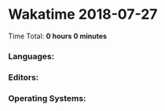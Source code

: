 # Wakatime 2018-07-27

Time Total: **0 hours 0 minutes**

### Languages:

### Editors:

### Operating Systems:

